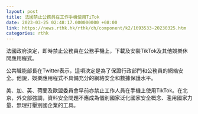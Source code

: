 ```yaml
---
layout: post
title: 法國禁止公務員在工作手機使用TiTok
date: 2023-03-25 02:48:17.000000000 +08:00
link: https://news.rthk.hk/rthk/ch/component/k2/1693533-20230325.htm
categories: rthk
---
```


法國政府決定，即時禁止公務員在公務手機上，下載及安裝TikTok及其他娛樂休閒應用程式。

公共職能部長在Twitter表示，這項決定是為了保證行政部門和公務員的網絡安全。他說，娛樂應用程式不具備充分的網絡安全和數據保護水平。

美、加、英、荷蘭及歐盟委員會早前亦禁止工作人員在手機上使用TikTok。在北京，外交部強調，資料安全問題不應成為個別國家泛化國家安全概念、濫用國家力量、無理打壓別國企業的工具。
